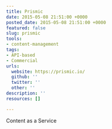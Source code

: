 ```yaml
---
title: Prismic
date: 2015-05-08 21:51:00 +0000
posted_date: 2015-05-08 21:51:00 +0000
featured: false
slug: prismic
tools:
- content-management
tags:
- API-based
- Commercial
urls:
  website: https://prismic.io/
  github: ''
  twitter: ''
  other: ''
description: ''
resources: []

---
```

Content as a Service

